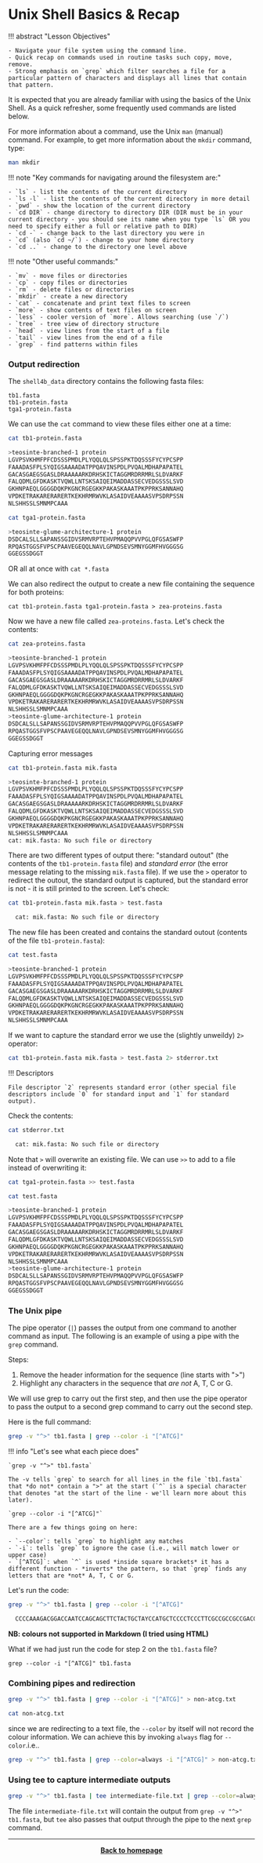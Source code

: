 # Unix Shell Basics & Recap 

!!! abstract "Lesson Objectives"

    - Navigate your file system using the command line.
    - Quick recap on commands used in routine tasks such copy, move, remove.
    - Strong emphasis on `grep` which filter searches a file for a particular pattern of characters and displays all lines that contain that pattern. 

It is expected that you are already familiar with using the basics of the Unix Shell. As a quick refresher, some frequently used commands are listed below.

For more information about a command, use the Unix `man` (manual) command. For example, to get more information about the `mkdir` command, type:

```bash
man mkdir
```



!!! note "Key commands for navigating around the filesystem are:"

    - `ls` - list the contents of the current directory
    - `ls -l` - list the contents of the current directory in more detail
    - `pwd` - show the location of the current directory
    - `cd DIR` - change directory to directory DIR (DIR must be in your current directory - you should see its name when you type `ls` OR you need to specify either a full or relative path to DIR)
    - `cd -` - change back to the last directory you were in
    - `cd` (also `cd ~/`) - change to your home directory
    - `cd ..` - change to the directory one level above

!!! note "Other useful commands:"

    - `mv` - move files or directories
    - `cp` - copy files or directories
    - `rm` - delete files or directories
    - `mkdir` - create a new directory
    - `cat` - concatenate and print text files to screen
    - `more` - show contents of text files on screen
    - `less` - cooler version of `more`. Allows searching (use `/`)
    - `tree` - tree view of directory structure
    - `head` - view lines from the start of a file
    - `tail` - view lines from the end of a file
    - `grep` - find patterns within files


### Output redirection

The `shell4b_data` directory contains the following fasta files:

```
tb1.fasta
tb1-protein.fasta
tga1-protein.fasta
```

We can use the `cat` command to view these files either one at a time:

```bash
cat tb1-protein.fasta

>teosinte-branched-1 protein
LGVPSVKHMFPFCDSSSPMDLPLYQQLQLSPSSPKTDQSSSFYCYPCSPP
FAAADASFPLSYQIGSAAAADATPPQAVINSPDLPVQALMDHAPAPATEL
GACASGAEGSGASLDRAAAAARKDRHSKICTAGGMRDRRMRLSLDVARKF
FALQDMLGFDKASKTVQWLLNTSKSAIQEIMADDASSECVEDGSSSLSVD
GKHNPAEQLGGGGDQKPKGNCRGEGKKPAKASKAAATPKPPRKSANNAHQ
VPDKETRAKARERARERTKEKHRMRWVKLASAIDVEAAAASVPSDRPSSN
NLSHHSSLSMNMPCAAA
```
```bash
cat tga1-protein.fasta 

>teosinte-glume-architecture-1 protein
DSDCALSLLSAPANSSGIDVSRMVRPTEHVPMAQQPVVPGLQFGSASWFP
RPQASTGGSFVPSCPAAVEGEQQLNAVLGPNDSEVSMNYGGMFHVGGGSG
GGEGSSDGGT
```
OR all at once with `cat *.fasta`

We can also redirect the output to create a new file containing the sequence for both proteins:

```
cat tb1-protein.fasta tga1-protein.fasta > zea-proteins.fasta
```

Now we have a new file called `zea-proteins.fasta`. Let's check the contents:

```bash
cat zea-proteins.fasta 

>teosinte-branched-1 protein
LGVPSVKHMFPFCDSSSPMDLPLYQQLQLSPSSPKTDQSSSFYCYPCSPP
FAAADASFPLSYQIGSAAAADATPPQAVINSPDLPVQALMDHAPAPATEL
GACASGAEGSGASLDRAAAAARKDRHSKICTAGGMRDRRMRLSLDVARKF
FALQDMLGFDKASKTVQWLLNTSKSAIQEIMADDASSECVEDGSSSLSVD
GKHNPAEQLGGGGDQKPKGNCRGEGKKPAKASKAAATPKPPRKSANNAHQ
VPDKETRAKARERARERTKEKHRMRWVKLASAIDVEAAAASVPSDRPSSN
NLSHHSSLSMNMPCAAA
>teosinte-glume-architecture-1 protein
DSDCALSLLSAPANSSGIDVSRMVRPTEHVPMAQQPVVPGLQFGSASWFP
RPQASTGGSFVPSCPAAVEGEQQLNAVLGPNDSEVSMNYGGMFHVGGGSG
GGEGSSDGGT
```

Capturing error messages

```bash
cat tb1-protein.fasta mik.fasta

>teosinte-branched-1 protein
LGVPSVKHMFPFCDSSSPMDLPLYQQLQLSPSSPKTDQSSSFYCYPCSPP
FAAADASFPLSYQIGSAAAADATPPQAVINSPDLPVQALMDHAPAPATEL
GACASGAEGSGASLDRAAAAARKDRHSKICTAGGMRDRRMRLSLDVARKF
FALQDMLGFDKASKTVQWLLNTSKSAIQEIMADDASSECVEDGSSSLSVD
GKHNPAEQLGGGGDQKPKGNCRGEGKKPAKASKAAATPKPPRKSANNAHQ
VPDKETRAKARERARERTKEKHRMRWVKLASAIDVEAAAASVPSDRPSSN
NLSHHSSLSMNMPCAAA
cat: mik.fasta: No such file or directory
```

There are two different types of output there: "standard outout" (the contents of the `tb1-protein.fasta` file) and *standard error* (the error message relating to the missing `mik.fasta` file). If we use the `>` operator to redirect the outout, the standard output is captured, but the standard error is not - it is still printed to the screen.  Let's check:

``` bash
cat tb1-protein.fasta mik.fasta > test.fasta

  cat: mik.fasta: No such file or directory
```

The new file has been created and contains the standard outout (contents of the file `tb1-protein.fasta`):

```bash
cat test.fasta

>teosinte-branched-1 protein
LGVPSVKHMFPFCDSSSPMDLPLYQQLQLSPSSPKTDQSSSFYCYPCSPP
FAAADASFPLSYQIGSAAAADATPPQAVINSPDLPVQALMDHAPAPATEL
GACASGAEGSGASLDRAAAAARKDRHSKICTAGGMRDRRMRLSLDVARKF
FALQDMLGFDKASKTVQWLLNTSKSAIQEIMADDASSECVEDGSSSLSVD
GKHNPAEQLGGGGDQKPKGNCRGEGKKPAKASKAAATPKPPRKSANNAHQ
VPDKETRAKARERARERTKEKHRMRWVKLASAIDVEAAAASVPSDRPSSN
NLSHHSSLSMNMPCAAA
```

If we want to capture the standard error we use the (slightly unweildy) `2>` operator:

```bash
cat tb1-protein.fasta mik.fasta > test.fasta 2> stderror.txt
```

!!! Descriptors

    File descriptor `2` represents standard error (other special file descriptors include `0` for standard input and `1` for standard output).

Check the contents:

```bash
cat stderror.txt

  cat: mik.fasta: No such file or directory
```

Note that `>` will overwrite an existing file. We can use `>>` to add to a file instead of overwriting it:

```bash
cat tga1-protein.fasta >> test.fasta

cat test.fasta 

>teosinte-branched-1 protein
LGVPSVKHMFPFCDSSSPMDLPLYQQLQLSPSSPKTDQSSSFYCYPCSPP
FAAADASFPLSYQIGSAAAADATPPQAVINSPDLPVQALMDHAPAPATEL
GACASGAEGSGASLDRAAAAARKDRHSKICTAGGMRDRRMRLSLDVARKF
FALQDMLGFDKASKTVQWLLNTSKSAIQEIMADDASSECVEDGSSSLSVD
GKHNPAEQLGGGGDQKPKGNCRGEGKKPAKASKAAATPKPPRKSANNAHQ
VPDKETRAKARERARERTKEKHRMRWVKLASAIDVEAAAASVPSDRPSSN
NLSHHSSLSMNMPCAAA
>teosinte-glume-architecture-1 protein
DSDCALSLLSAPANSSGIDVSRMVRPTEHVPMAQQPVVPGLQFGSASWFP
RPQASTGGSFVPSCPAAVEGEQQLNAVLGPNDSEVSMNYGGMFHVGGGSG
GGEGSSDGGT
```

### The Unix pipe

The pipe operator (`|`) passes the output from one command to another command as input.  The following is an example of using a pipe with the `grep` command.

Steps:

1. Remove the header information for the sequence (line starts with ">")
2. Highlight any characters in the sequence that *are not* A, T, C or G.

We will use grep to carry out the first step, and then use the pipe operator to pass the output to a second grep command to carry out the second step.

Here is the full command:

```bash 
grep -v "^>" tb1.fasta | grep --color -i "[^ATCG]"
```

!!! info "Let's see what each piece does" 

    `grep -v "^>" tb1.fasta`
 
    The -v tells `grep` to search for all lines in the file `tb1.fasta` that *do not* contain a ">" at the start (`^` is a special character that denotes "at the start of the line - we'll learn more about this later).

    `grep --color -i "[^ATCG]"`

    There are a few things going on here:

    - `--color`: tells `grep` to highlight any matches
    - `-i`: tells `grep` to ignore the case (i.e., will match lower or upper case)
    - `[^ATCG]`: when `^` is used *inside square brackets* it has a different function - *inverts* the pattern, so that `grep` finds any letters that are *not* A, T, C or G.

Let's run the code:

```bash
grep -v "^>" tb1.fasta | grep --color -i "[^ATCG]"

  CCCCAAAGACGGACCAATCCAGCAGCTTCTACTGCTAYCCATGCTCCCCTCCCTTCGCCGCCGCCGACGC
```

**NB: colours not supported in Markdown (I tried using HTML)**

What if we had just run the code for step 2 on the `tb1.fasta` file?

```
grep --color -i "[^ATCG]" tb1.fasta
```

### Combining pipes and redirection

```bash
grep -v "^>" tb1.fasta | grep --color -i "[^ATCG]" > non-atcg.txt
```

```bash
cat non-atcg.txt 
```

since we are redirecting to a text file, the `--color` by itself will not record the colour information. We can achieve this by invoking `always` flag for `--color`.i.e..

```bash
grep -v "^>" tb1.fasta | grep --color=always -i "[^ATCG]" > non-atcg.txt
```
### Using tee to capture intermediate outputs

```bash
grep -v "^>" tb1.fasta | tee intermediate-file.txt | grep --color=always -i "[^ATCG]" > non-atcg.txt
```

The file `intermediate-file.txt` will contain the output from `grep -v "^>" tb1.fasta`, but `tee` also passes that output through the pipe to the next `grep` command.


- - - 

<p align="center"><b><a class="btn" href="https://genomicsaotearoa.github.io/shell-for-bioinformatics/" style="background: var(--bs-dark);font-weight:bold">Back to homepage</a></b></p>